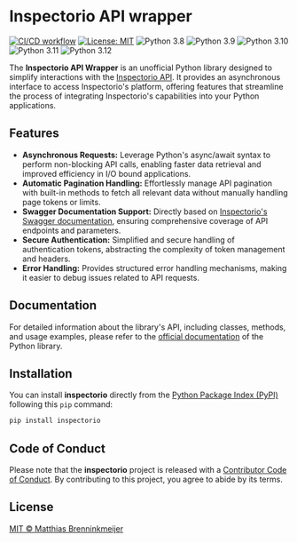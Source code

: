 # Inspectorio API wrapper <img src="https://developers.inspectorio.com/img/logo.svg" align="right" height=15/>

[![CI/CD workflow](https://github.com/matbmeijer/inspectorio/actions/workflows/ci-cd.yml/badge.svg?style=flat-square)](https://github.com/matbmeijer/inspectorio/actions/workflows/ci-cd.yaml)
[![License: MIT](https://img.shields.io/badge/License-MIT-blue.svg)](https://opensource.org/licenses/MIT)
![Python 3.8](https://img.shields.io/badge/python-3.8-blue)
![Python 3.9](https://img.shields.io/badge/python-3.9-blue)
![Python 3.10](https://img.shields.io/badge/python-3.10-blue)
![Python 3.11](https://img.shields.io/badge/python-3.11-blue)
![Python 3.12](https://img.shields.io/badge/python-3.12-blue)

The **Inspectorio API Wrapper** is an unofficial Python library designed to simplify interactions with the [Inspectorio API](https://developers.inspectorio.com). It provides an asynchronous interface to access Inspectorio's platform, offering features that streamline the process of integrating Inspectorio's capabilities into your Python applications.

## Features

- **Asynchronous Requests:** Leverage Python's async/await syntax to perform non-blocking API calls, enabling faster data retrieval and improved efficiency in I/O bound applications.
- **Automatic Pagination Handling:** Effortlessly manage API pagination with built-in methods to fetch all relevant data without manually handling page tokens or limits.
- **Swagger Documentation Support:** Directly based on [Inspectorio's Swagger documentation](https://sight.inspectorio.com/swagger/), ensuring comprehensive coverage of API endpoints and parameters.
- **Secure Authentication:** Simplified and secure handling of authentication tokens, abstracting the complexity of token management and headers.
- **Error Handling:** Provides structured error handling mechanisms, making it easier to debug issues related to API requests.

## Documentation

For detailed information about the library's API, including classes, methods, and usage examples, please refer to the [official documentation](https://matbmeijer.github.io/inspectorio/inspectorio.html) of the Python library.

## Installation

You can install **inspectorio** directly from the [Python Package Index (PyPI)](https://pypi.org/project/inspectorio/) following this `pip`
command:

``` bash
pip install inspectorio
```

## Code of Conduct

Please note that the **inspectorio** project is released with a [Contributor
Code of
Conduct](https://github.com/matbmeijer/inspectorio/blob/main/CODE_OF_CONDUCT.md).
By contributing to this project, you agree to abide by its terms.

## License

[MIT © Matthias
Brenninkmeijer](https://github.com/matbmeijer/inspectorio/blob/main/LICENSE)
